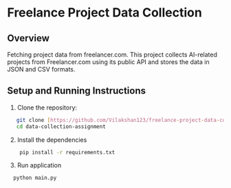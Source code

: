 # Freelance Project Data Collection

## Overview
Fetching project data from freelancer.com. This project collects AI-related projects from Freelancer.com using its public API and stores the data in JSON and CSV formats.

## Setup and Running Instructions

1. Clone the repository:
```bash
   git clone [https://github.com/Vilakshan123/freelance-project-data-collection.git](https://github.com/Vilakshan123/Freelance-Project-Data-Collection.git)
   cd data-collection-assignment
```
2. Install the dependencies
```bash
    pip install -r requirements.txt
```
3. Run application
```bash
  python main.py
```
